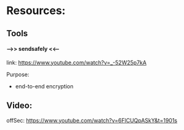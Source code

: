 # Resources:
## Tools

#### -->> sendsafely <<--
link: https://www.youtube.com/watch?v=_-52W25p7kA

Purpose:
- end-to-end encryption



## Video:

offSec:
https://www.youtube.com/watch?v=6FlCUQpASkY&t=1901s
